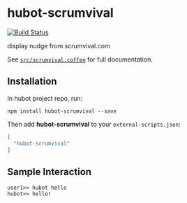 # hubot-scrumvival
[![Build Status](https://img.shields.io/travis/tommywo/hubot-scrumvival/master.svg)](https://travis-ci.org/tommywo/hubot-scrumvival)


display nudge from scrumvival.com

See [`src/scrumvival.coffee`](src/scrumvival.coffee) for full documentation.

## Installation

In hubot project repo, run:

`npm install hubot-scrumvival --save`

Then add **hubot-scrumvival** to your `external-scripts.json`:

```json
[
  "hubot-scrumvival"
]
```

## Sample Interaction

```
user1>> hubot hello
hubot>> hello!
```
